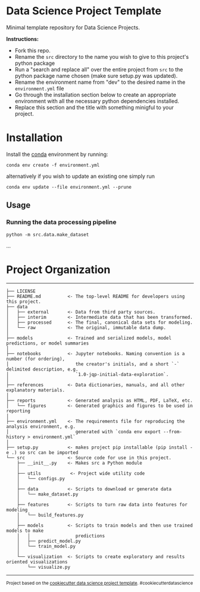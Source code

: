 Data Science Project Template
==============================

Minimal template repository for Data Science Projects.

__Instructions:__
- Fork this repo.
- Rename the `src` directory to the name you wish to give to this project's python package 
- Run a "search and replace all" over the entire project from `src` to the python package name chosen (make sure setup.py was updated).
- Rename the environment name from "dev" to the desired name in the `environment.yml` file
- Go through the installation section below to create an appropriate environment with all the necessary python dependencies installed.
- Replace this section and the title with something minigful to your project.


# Installation
Install the [conda](https://docs.conda.io/en/latest/miniconda.html) environment by running: 
```commandline
conda env create -f environment.yml
```

alternatively if you wish to update an existing one simply run 
```commandline
conda env update --file environment.yml --prune
```


## Usage
### Running the data processing pipeline
```commandline
python -m src.data.make_dataset
```
...

# Project Organization
------------

    ├── LICENSE
    ├── README.md          <- The top-level README for developers using this project.
    ├── data
    │   ├── external       <- Data from third party sources.
    │   ├── interim        <- Intermediate data that has been transformed.
    │   ├── processed      <- The final, canonical data sets for modeling.
    │   └── raw            <- The original, immutable data dump.
    │
    ├── models             <- Trained and serialized models, model predictions, or model summaries
    │
    ├── notebooks          <- Jupyter notebooks. Naming convention is a number (for ordering),
    │                         the creator's initials, and a short `-` delimited description, e.g.
    │                         `1.0-jqp-initial-data-exploration`.
    │
    ├── references         <- Data dictionaries, manuals, and all other explanatory materials.
    │
    ├── reports            <- Generated analysis as HTML, PDF, LaTeX, etc.
    │   └── figures        <- Generated graphics and figures to be used in reporting
    │
    ├── environment.yml    <- The requirements file for reproducing the analysis environment, e.g.
    │                         generated with `conda env export --from-history > environment.yml`
    │
    ├── setup.py           <- makes project pip installable (pip install -e .) so src can be imported
    └── src                <- Source code for use in this project.
        ├── __init__.py    <- Makes src a Python module
        │
        ├── utils           <- Project wide utility code
        │   └── configs.py
        │
        ├── data           <- Scripts to download or generate data
        │   └── make_dataset.py
        │
        ├── features       <- Scripts to turn raw data into features for modeling
        │   └── build_features.py
        │
        ├── models         <- Scripts to train models and then use trained models to make
        │   │                 predictions
        │   ├── predict_model.py
        │   └── train_model.py
        │
        └── visualization  <- Scripts to create exploratory and results oriented visualizations
            └── visualize.py

--------

<p><small>Project based on the <a target="_blank" href="https://drivendata.github.io/cookiecutter-data-science/">cookiecutter data science project template</a>. #cookiecutterdatascience</small></p>
